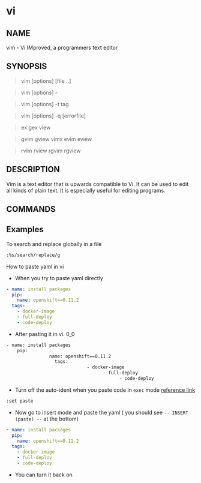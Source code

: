 # vi

## NAME

vim - Vi IMproved, a programmers text editor

## SYNOPSIS

> vim [options] [file ..]

> vim [options] - 

> vim [options] -t tag 

> vim [options] -q [errorfile] 

> ex gex view 

> gvim gview vimx evim eview 

> rvim rview rgvim rgview

## DESCRIPTION

Vim is a text editor that is upwards compatible to Vi.  It can be used to edit all kinds of plain text.  It is especially useful for editing programs.

## COMMANDS

## Examples

To search and replace globally in a file

```bash
:%s/search/replace/g
```

How to paste yaml in vi

- When you try to paste yaml directly

```yaml
- name: install packages
  pip:
    name: openshift==0.11.2
  tags:
    - docker-image
    - full-deploy
    - code-deploy
```

- After pasting it in vi.  0_0

```bash
- name: install packages
    pip:
                name: openshift==0.11.2
                  tags:
                              - docker-image
                                    - full-deploy
                                          - code-deploy
```

- Turn off the auto-ident when you paste code in `exec` mode [reference link](https://stackoverflow.com/questions/2514445/turning-off-auto-indent-when-pasting-text-into-vim)

```bash
:set paste                                                                                                                                                                                                  
```

- Now go to insert mode and paste the yaml ( you should see `-- INSERT (paste) --` at the bottom)

```yaml
- name: install packages
  pip:
    name: openshift==0.11.2
  tags:
    - docker-image
    - full-deploy
    - code-deploy
```

- You can turn it back on
